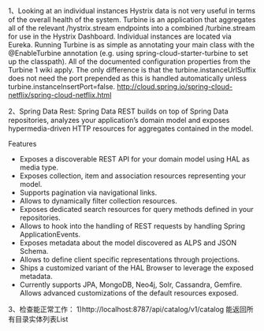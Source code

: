 1、Looking at an individual instances Hystrix data is not very useful in terms of the overall health of the system. Turbine is an application that aggregates all of the relevant /hystrix.stream endpoints into a combined /turbine.stream for use in the Hystrix Dashboard. Individual instances are located via Eureka. Running Turbine is as simple as annotating your main class with the @EnableTurbine annotation (e.g. using spring-cloud-starter-turbine to set up the classpath). All of the documented configuration properties from the Turbine 1 wiki apply. The only difference is that the turbine.instanceUrlSuffix does not need the port prepended as this is handled automatically unless turbine.instanceInsertPort=false.
http://cloud.spring.io/spring-cloud-netflix/spring-cloud-netflix.html

2、Spring Data Rest:
Spring Data REST builds on top of Spring Data repositories, analyzes your application’s domain model and exposes hypermedia-driven HTTP resources for aggregates contained in the model.

Features

- Exposes a discoverable REST API for your domain model using HAL as media type.
- Exposes collection, item and association resources representing your model.
- Supports pagination via navigational links.
- Allows to dynamically filter collection resources.
- Exposes dedicated search resources for query methods defined in your repositories.
- Allows to hook into the handling of REST requests by handling Spring ApplicationEvents.
- Exposes metadata about the model discovered as ALPS and JSON Schema.
- Allows to define client specific representations through projections.
- Ships a customized variant of the HAL Browser to leverage the exposed metadata.
- Currently supports JPA, MongoDB, Neo4j, Solr, Cassandra, Gemfire.
Allows advanced customizations of the default resources exposed.

3、检查能正常工作：
1)http://localhost:8787/api/catalog/v1/catalog 能返回所有目录实体列表List<Catalog>